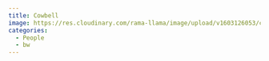 ```yaml
---
title: Cowbell
image: https://res.cloudinary.com/rama-llama/image/upload/v1603126053/cowbellbwHP_ldyqzk_vdkhdn.jpg
categories:
  - People
  - bw
---
```

